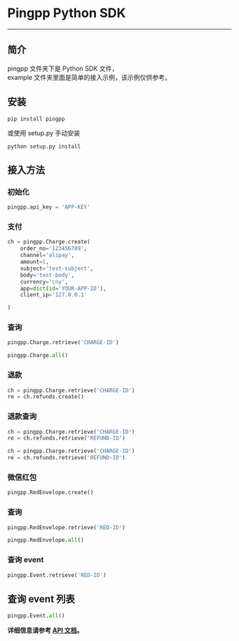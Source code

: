 # Pingpp Python SDK
----------

## 简介
pingpp 文件夹下是 Python SDK 文件，<br>
example 文件夹里面是简单的接入示例，该示例仅供参考。

## 安装
```
pip install pingpp
```
或使用 setup.py 手动安装
```
python setup.py install
```

## 接入方法

### 初始化
```python
pingpp.api_key = 'APP-KEY'
```


### 支付
```python
ch = pingpp.Charge.create(
    order_no='123456789',
    channel='alipay',
    amount=1,
    subject='test-subject',
    body='test-body',
    currency='cny',
    app=dict(id='YOUR-APP-ID'),
    client_ip='127.0.0.1'

)
```

### 查询
```python
pingpp.Charge.retrieve('CHARGE-ID')
```

```python
pingpp.Charge.all()
```

### 退款
``` python
ch = pingpp.Charge.retrieve('CHARGE-ID')
re = ch.refunds.create()
```

### 退款查询

```python
ch = pingpp.Charge.retrieve('CHARGE-ID')
re = ch.refunds.retrieve('REFUND-ID')
```

```python
ch = pingpp.Charge.retrieve('CHARGE-ID')
re = ch.refunds.retrieve('REFUND-ID')
```

### 微信红包
```python
pingpp.RedEnvelope.create()
```

### 查询
```python
pingpp.RedEnvelope.retrieve('RED-ID')
```

```python
pingpp.RedEnvelope.all()
```
### 查询 event
```python
pingpp.Event.retrieve('RED-ID')
```

## 查询 event 列表
```python
pingpp.Event.all()
```

**详细信息请参考 [API 文档](https://pingxx.com/document/api?python)。**
